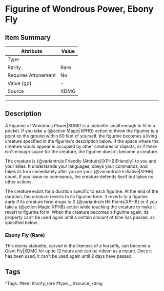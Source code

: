 # Figurine of Wondrous Power, Ebony Fly

## Item Summary

| Attribute            | Value                        |
|----------------------|------------------------------|
| Type                 |   |
| Rarity               | Rare             |
| Requires Attunement  | No                |
| Value (gp)           | -    |
| Source               | XDMG |

---

## Description

A Figurine of Wondrous Power|XDMG is a statuette small enough to fit in a pocket. If you take a {@action Magic|XPHB} action to throw the figurine to a point on the ground within 60 feet of yourself, the figurine becomes a living creature specified in the figurine's description below. If the space where the creature would appear is occupied by other creatures or objects, or if there isn't enough space for the creature, the figurine doesn't become a creature.

The creature is {@variantrule Friendly [Attitude]|XPHB|Friendly} to you and your allies. It understands your languages, obeys your commands, and takes its turn immediately after you on your {@variantrule Initiative|XPHB} count. If you issue no commands, the creature defends itself but takes no other actions.

The creature exists for a duration specific to each figurine. At the end of the duration, the creature reverts to its figurine form. It reverts to a figurine early if its creature form drops to 0 {@variantrule Hit Points|XPHB} or if you take a {@action Magic|XPHB} action while touching the creature to make it revert to figurine form. When the creature becomes a figurine again, its property can't be used again until a certain amount of time has passed, as specified below.

### Ebony Fly (Rare)

This ebony statuette, carved in the likeness of a horsefly, can become a Giant Fly|XDMG for up to 12 hours and can be ridden as a mount. Once it has been used, it can't be used again until 2 days have passed.

## Tags

^Tags: #item #rarity_rare #type__ #source_xdmg